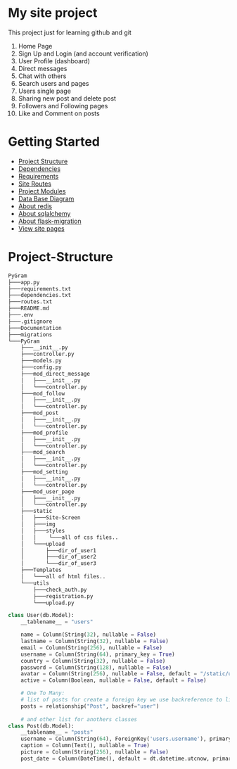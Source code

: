 # My site project

<p>This project just for learning github and git</p>

1. Home Page
2. Sign Up and Login (and account verification)
3. User Profile (dashboard)
4. Direct messages
5. Chat with others
6. Search users and pages
7. Users single page
8. Sharing new post and delete post
9. Followers and Following pages
10. Like and Comment on posts

# Getting Started

- [Project Structure](#Project-Structure)
- [Dependencies](#Dependencies)
- [Requirements](#Requirements)
- [Site Routes](#Site-Routes)
- [Project Modules](#BluePrints)
- [Data Base Diagram](#Database-Diagram)
- [About redis](#Redis)
- [About sqlalchemy](#SqlAlchemy)
- [About flask-migration](#Flask-Migration)
- [View site pages](#Site-Pages)


# Project-Structure
```bash
PyGram
├───app.py
├───requirements.txt
├───dependencies.txt
├───routes.txt
├───README.md
├───.env
├───.gitignore
├───Documentation
├───migrations
└───PyGram
    ├───__init__.py
    ├───controller.py
    ├───models.py
    ├───config.py
    ├───mod_direct_message
    │   ├───__init__.py
    │   └───controller.py
    ├───mod_follow
    │   ├───__init__.py
    │   └───controller.py
    ├───mod_post
    │   ├───__init__.py
    │   └───controller.py
    ├───mod_profile
    │   ├───__init__.py
    │   └───controller.py
    ├───mod_search
    │   ├───__init__.py
    │   └───controller.py
    ├───mod_setting
    │   ├───__init__.py
    │   └───controller.py
    ├───mod_user_page
    │   ├───__init__.py
    │   └───controller.py
    ├───static
    │   ├───Site-Screen
    │   ├───img
    │   ├───styles
    │   │    └───all of css files..
    │   └───upload
    │       ├───dir_of_user1
    │       ├───dir_of_user2
    │       └───dir_of_user3
    ├───Templates
    │   └───all of html files..
    └───utils
        ├───check_auth.py
        ├───registration.py
        └───upload.py
```

```python
class User(db.Model):
    __tablename__ = "users"

    name = Column(String(32), nullable = False)
    lastname = Column(String(32), nullable = False)
    email = Column(String(256), nullable = False)
    username = Column(String(64), primary_key = True)
    country = Column(String(32), nullable = False)
    password = Column(String(128), nullable = False)
    avatar = Column(String(256), nullable = False, default = "/static/upload/avatar.png")
    active = Column(Boolean, nullable = False, default = False)

    # One To Many:
    # list of posts for create a foreign key we use backreference to list of this mode(Parent) from another model 
    posts = relationship("Post", backref="user")
    
    # and other list for anothers classes
class Post(db.Model):
    __tablename__ = "posts"
    username = Column(String(64), ForeignKey('users.username'), primary_key = True) # Foreign Key is primary key of parent table
    caption = Column(Text(), nullable = True)
    picture = Column(String(256), nullable = False)
    post_date = Column(DateTime(), default = dt.datetime.utcnow, primary_key = True)
```